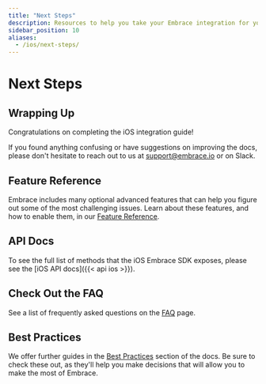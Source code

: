 ```yaml
---
title: "Next Steps"
description: Resources to help you take your Embrace integration for your iOS application to the next level
sidebar_position: 10
aliases:
  - /ios/next-steps/
---
```


# Next Steps

## Wrapping Up

Congratulations on completing the iOS integration guide!

If you found anything confusing or have suggestions on improving the docs,
please don't hesitate to reach out to us at <support@embrace.io> or on Slack.

## Feature Reference

Embrace includes many optional advanced features that can help you figure out some of 
the most challenging issues. Learn about these features, and how to enable them, in
our [Feature Reference](/ios/features).

## API Docs

To see the full list of methods that the iOS Embrace SDK exposes, please see
the [iOS API docs]({{< api ios >}}).

## Check Out the FAQ

See a list of frequently asked questions on the [FAQ](/ios/faq) page. 

## Best Practices

We offer further guides in the [Best Practices](/best-practices) section of the docs.
Be sure to check these out, as they'll help you make decisions that will allow you to make the most of Embrace.
